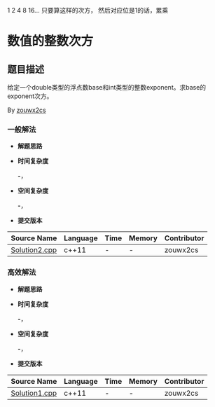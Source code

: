 1 2 4 8 16... 只要算这样的次方， 然后对应位是1的话，累乘
# 数值的整数次方 #
## 题目描述 ##

给定一个double类型的浮点数base和int类型的整数exponent。求base的exponent次方。

By [zouwx2cs](https://github.com/zouwx2cs/)

### 一般解法 ###
- **解题思路**
	
	
	
- **时间复杂度**

	**-**，  

- **空间复杂度**

	**-**， 
	
- **提交版本**
	
Source Name | Language | Time | Memory | Contributor
---|---|---|---|---
[Solution2.cpp]() | c++11 | - | - | zouwx2cs

### 高效解法 ###
- **解题思路**
	
	
	
- **时间复杂度**

	**-**，  

- **空间复杂度**

	**-**， 
	
- **提交版本**
	
Source Name | Language | Time | Memory | Contributor
---|---|---|---|---
[Solution1.cpp](Solution1.cpp) | c++11 | - | - | zouwx2cs
